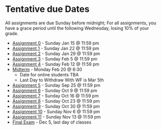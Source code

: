 Tentative due Dates 
===

All assignments are due Sunday before midnight; For all assignments, you have a grace period until the following Wednesday, losing 10% of your grade.
+ [Assignment 0](Assignments/A0.md) - Sunday Jan 15 @ 11:59 pm
+ [Assignment 1](Assignments/A1.md) - Sunday Jan 22 @ 11:59 pm 
+ [Assignment 2](Assignments/A2.md) - Sunday Jan 29 @ 11:59 pm 
+ [Assignment 3](Assignments/A3.md) - Sunday Feb 5 @ 11:59 pm 
+ [Assignment 4](Assignments/A4.md) - Sunday Feb 12 @ 11:59 pm
+ [Midterm](ModuleM.md) - Monday Feb 20 @ 6:30
    + Date for online students TBA
    + Last Day to Withdraw With WF is Mar 5th
+ [Assignment 5](Assignments/A5.md) - Sunday Sep 25 @ 11:59 pm
+ [Assignment 6](Assignments/A6.md) - Sunday Oct 9 @ 11:59 pm
+ [Assignment 7](Assignments/A7.md) - Sunday Oct 16 @ 11:59 pm
+ [Assignment 8](Assignments/A7.md) - Sunday Oct 23 @ 11:59 pm
+ [Assignment 9](Assignments/A7.md) - Sunday Oct 30 @ 11:59 pm
+ [Assignment 10](Assignments/A7.md) - Sunday Nov 6 @ 11:59 pm
+ [Assignment 11](Assignments/A7.md) - Sunday Nov 13 @ 11:59 pm
+ [Final Exam](ModleF.md) - Dec 5, last day of classes
